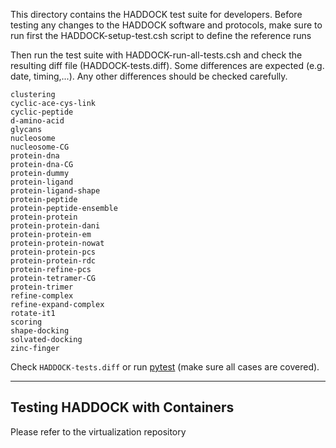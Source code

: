 This directory contains the HADDOCK test suite for developers.
Before testing any changes to the HADDOCK software and protocols,
make sure to run first the HADDOCK-setup-test.csh script to define the reference runs

Then run the test suite with HADDOCK-run-all-tests.csh and check the resulting diff file (HADDOCK-tests.diff).
Some differences are expected (e.g. date, timing,...). Any other differences should be checked carefully.

```
clustering
cyclic-ace-cys-link
cyclic-peptide
d-amino-acid
glycans
nucleosome
nucleosome-CG
protein-dna
protein-dna-CG
protein-dummy
protein-ligand
protein-ligand-shape
protein-peptide
protein-peptide-ensemble
protein-protein
protein-protein-dani
protein-protein-em
protein-protein-nowat
protein-protein-pcs
protein-protein-rdc
protein-refine-pcs
protein-tetramer-CG
protein-trimer
refine-complex
refine-expand-complex
rotate-it1
scoring
shape-docking
solvated-docking
zinc-finger
```

Check `HADDOCK-tests.diff` or run [pytest](https://docs.pytest.org/en/latest/getting-started.html) (make sure all cases are covered).
***

## Testing HADDOCK with Containers
Please refer to the virtualization repository

